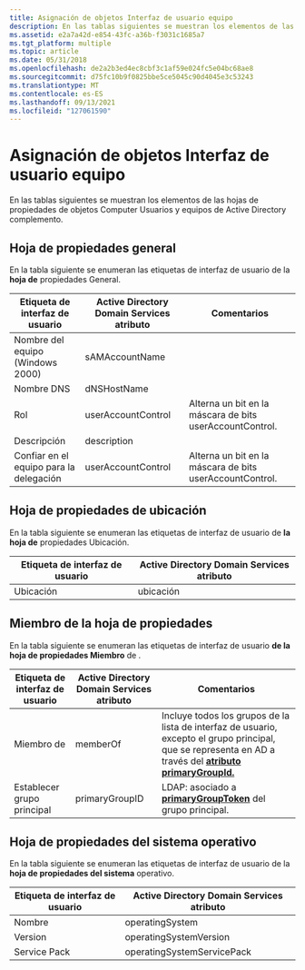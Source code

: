 ```yaml
---
title: Asignación de objetos Interfaz de usuario equipo
description: En las tablas siguientes se muestran los elementos de las hojas de propiedades de objetos Computer Usuarios y equipos de Active Directory complemento.
ms.assetid: e2a7a42d-e854-43fc-a36b-f3031c1685a7
ms.tgt_platform: multiple
ms.topic: article
ms.date: 05/31/2018
ms.openlocfilehash: de2a2b3ed4ec8cbf3c1af59e024fc5e04bc68ae8
ms.sourcegitcommit: d75fc10b9f0825bbe5ce5045c90d4045e3c53243
ms.translationtype: MT
ms.contentlocale: es-ES
ms.lasthandoff: 09/13/2021
ms.locfileid: "127061590"
---
```

# <a name="computer-object-user-interface-mapping"></a>Asignación de objetos Interfaz de usuario equipo

En las tablas siguientes se muestran los elementos de las hojas de propiedades de objetos Computer Usuarios y equipos de Active Directory complemento.

## <a name="general-property-sheet"></a>Hoja de propiedades general

En la tabla siguiente se enumeran las etiquetas de interfaz de usuario de la **hoja de** propiedades General.



| Etiqueta de interfaz de usuario                         | Active Directory Domain Services atributo | Comentarios                                         |
|----------------------------------|--------------------------------------------|--------------------------------------------------|
| Nombre del equipo (Windows 2000) | sAMAccountName                             |                                                  |
| Nombre DNS                         | dNSHostName                                |                                                  |
| Rol                             | userAccountControl                         | Alterna un bit en la máscara de bits userAccountControl. |
| Descripción                      | description                                |                                                  |
| Confiar en el equipo para la delegación    | userAccountControl                         | Alterna un bit en la máscara de bits userAccountControl. |



 

## <a name="location-property-sheet"></a>Hoja de propiedades de ubicación

En la tabla siguiente se enumeran las etiquetas de interfaz de usuario de **la hoja de** propiedades Ubicación.



| Etiqueta de interfaz de usuario | Active Directory Domain Services atributo |
|----------|--------------------------------------------|
| Ubicación | ubicación                                   |



 

## <a name="member-of-property-sheet"></a>Miembro de la hoja de propiedades

En la tabla siguiente se enumeran las etiquetas de interfaz de usuario **de la hoja de propiedades Miembro** de .



| Etiqueta de interfaz de usuario          | Active Directory Domain Services atributo | Comentarios                                                                                                                                                                   |
|-------------------|--------------------------------------------|----------------------------------------------------------------------------------------------------------------------------------------------------------------------------|
| Miembro de         | memberOf                                   | Incluye todos los grupos de la lista de interfaz de usuario, excepto el grupo principal, que se representa en AD a través del [**atributo primaryGroupId.**](/windows/desktop/ADSchema/a-primarygroupid) |
| Establecer grupo principal | primaryGroupID                             | LDAP: asociado a [**primaryGroupToken**](/windows/desktop/ADSchema/a-primarygrouptoken) del grupo principal.                                                                                  |



 

## <a name="operating-system-property-sheet"></a>Hoja de propiedades del sistema operativo

En la tabla siguiente se enumeran las etiquetas de interfaz de usuario de la **hoja de propiedades del sistema** operativo.



| Etiqueta de interfaz de usuario     | Active Directory Domain Services atributo |
|--------------|--------------------------------------------|
| Nombre         | operatingSystem                            |
| Version      | operatingSystemVersion                     |
| Service Pack | operatingSystemServicePack                 |



 

 

 